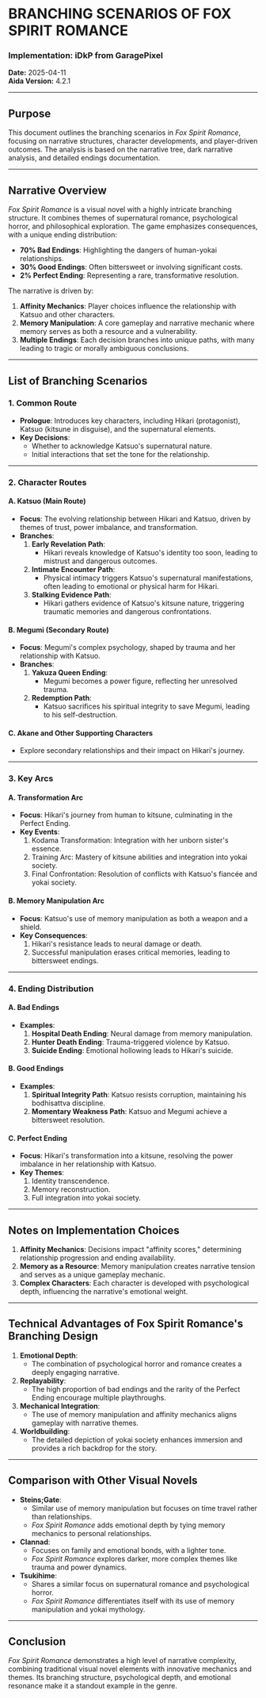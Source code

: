 # BRANCHING SCENARIOS OF FOX SPIRIT ROMANCE

### Implementation: iDkP from GaragePixel  
**Date:** 2025-04-11  
**Aida Version:** 4.2.1  

---

## Purpose

This document outlines the branching scenarios in *Fox Spirit Romance*, focusing on narrative structures, character developments, and player-driven outcomes. The analysis is based on the narrative tree, dark narrative analysis, and detailed endings documentation.

---

## Narrative Overview

*Fox Spirit Romance* is a visual novel with a highly intricate branching structure. It combines themes of supernatural romance, psychological horror, and philosophical exploration. The game emphasizes consequences, with a unique ending distribution:
- **70% Bad Endings**: Highlighting the dangers of human-yokai relationships.
- **30% Good Endings**: Often bittersweet or involving significant costs.
- **2% Perfect Ending**: Representing a rare, transformative resolution.

The narrative is driven by:
1. **Affinity Mechanics**: Player choices influence the relationship with Katsuo and other characters.
2. **Memory Manipulation**: A core gameplay and narrative mechanic where memory serves as both a resource and a vulnerability.
3. **Multiple Endings**: Each decision branches into unique paths, with many leading to tragic or morally ambiguous conclusions.

---

## List of Branching Scenarios

### **1. Common Route**
- **Prologue**: Introduces key characters, including Hikari (protagonist), Katsuo (kitsune in disguise), and the supernatural elements.
- **Key Decisions**:
	- Whether to acknowledge Katsuo's supernatural nature.
	- Initial interactions that set the tone for the relationship.

---

### **2. Character Routes**
#### **A. Katsuo (Main Route)**
- **Focus**: The evolving relationship between Hikari and Katsuo, driven by themes of trust, power imbalance, and transformation.
- **Branches**:
	1. **Early Revelation Path**:
		- Hikari reveals knowledge of Katsuo's identity too soon, leading to mistrust and dangerous outcomes.
	2. **Intimate Encounter Path**:
		- Physical intimacy triggers Katsuo's supernatural manifestations, often leading to emotional or physical harm for Hikari.
	3. **Stalking Evidence Path**:
		- Hikari gathers evidence of Katsuo's kitsune nature, triggering traumatic memories and dangerous confrontations.

#### **B. Megumi (Secondary Route)**
- **Focus**: Megumi's complex psychology, shaped by trauma and her relationship with Katsuo.
- **Branches**:
	1. **Yakuza Queen Ending**:
		- Megumi becomes a power figure, reflecting her unresolved trauma.
	2. **Redemption Path**:
		- Katsuo sacrifices his spiritual integrity to save Megumi, leading to his self-destruction.

#### **C. Akane and Other Supporting Characters**
- Explore secondary relationships and their impact on Hikari's journey.

---

### **3. Key Arcs**
#### **A. Transformation Arc**
- **Focus**: Hikari's journey from human to kitsune, culminating in the Perfect Ending.
- **Key Events**:
	1. Kodama Transformation: Integration with her unborn sister's essence.
	2. Training Arc: Mastery of kitsune abilities and integration into yokai society.
	3. Final Confrontation: Resolution of conflicts with Katsuo's fiancée and yokai society.

#### **B. Memory Manipulation Arc**
- **Focus**: Katsuo's use of memory manipulation as both a weapon and a shield.
- **Key Consequences**:
	1. Hikari's resistance leads to neural damage or death.
	2. Successful manipulation erases critical memories, leading to bittersweet endings.

---

### **4. Ending Distribution**
#### **A. Bad Endings**
- **Examples**:
	1. **Hospital Death Ending**: Neural damage from memory manipulation.
	2. **Hunter Death Ending**: Trauma-triggered violence by Katsuo.
	3. **Suicide Ending**: Emotional hollowing leads to Hikari's suicide.

#### **B. Good Endings**
- **Examples**:
	1. **Spiritual Integrity Path**: Katsuo resists corruption, maintaining his bodhisattva discipline.
	2. **Momentary Weakness Path**: Katsuo and Megumi achieve a bittersweet resolution.

#### **C. Perfect Ending**
- **Focus**: Hikari's transformation into a kitsune, resolving the power imbalance in her relationship with Katsuo.
- **Key Themes**:
	1. Identity transcendence.
	2. Memory reconstruction.
	3. Full integration into yokai society.

---

## Notes on Implementation Choices

1. **Affinity Mechanics**: Decisions impact "affinity scores," determining relationship progression and ending availability.
2. **Memory as a Resource**: Memory manipulation creates narrative tension and serves as a unique gameplay mechanic.
3. **Complex Characters**: Each character is developed with psychological depth, influencing the narrative's emotional weight.

---

## Technical Advantages of Fox Spirit Romance's Branching Design

1. **Emotional Depth**:
	- The combination of psychological horror and romance creates a deeply engaging narrative.
2. **Replayability**:
	- The high proportion of bad endings and the rarity of the Perfect Ending encourage multiple playthroughs.
3. **Mechanical Integration**:
	- The use of memory manipulation and affinity mechanics aligns gameplay with narrative themes.
4. **Worldbuilding**:
	- The detailed depiction of yokai society enhances immersion and provides a rich backdrop for the story.

---

## Comparison with Other Visual Novels

- **Steins;Gate**:
	- Similar use of memory manipulation but focuses on time travel rather than relationships.
	- *Fox Spirit Romance* adds emotional depth by tying memory mechanics to personal relationships.
- **Clannad**:
	- Focuses on family and emotional bonds, with a lighter tone.
	- *Fox Spirit Romance* explores darker, more complex themes like trauma and power dynamics.
- **Tsukihime**:
	- Shares a similar focus on supernatural romance and psychological horror.
	- *Fox Spirit Romance* differentiates itself with its use of memory manipulation and yokai mythology.

---

## Conclusion

*Fox Spirit Romance* demonstrates a high level of narrative complexity, combining traditional visual novel elements with innovative mechanics and themes. Its branching structure, psychological depth, and emotional resonance make it a standout example in the genre.
